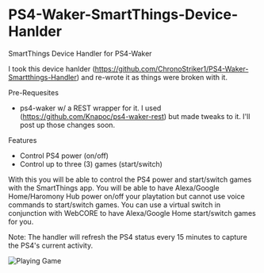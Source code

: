 # PS4-Waker-SmartThings-Device-Hanlder
SmartThings Device Handler for PS4-Waker

I took this device hanlder (https://github.com/ChronoStriker1/PS4-Waker-Smartthings-Handler) and re-wrote it as things were broken with it.

Pre-Requesites
- ps4-waker w/ a REST wrapper for it. I used (https://github.com/Knapoc/ps4-waker-rest) but made tweaks to it. I'll post up those changes soon.

Features
- Control PS4 power (on/off)
- Control up to three (3) games (start/switch)

With this you will be able to control the PS4 power and start/switch games with the SmartThings app. You will be able to have Alexa/Google Home/Haromony Hub power on/off your playtation but cannot use voice commands to start/switch games. You can use a virtual switch in conjunction with WebCORE to have Alexa/Google Home start/switch games for you.

Note: The handler will refresh the PS4 status every 15 minutes to capture the PS4's current activity.

![Playing Game](https://raw.githubusercontent.com/xtreme22886/PS4-Waker-SmartThings-Device-Hanlder/master/screenshots/Playing%20Game.png)

